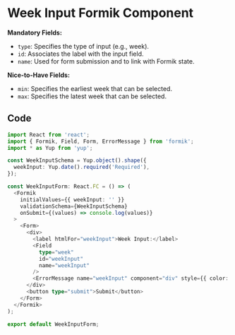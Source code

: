 # Week Input Formik Component

**Mandatory Fields:**
- `type`: Specifies the type of input (e.g., week).
- `id`: Associates the label with the input field.
- `name`: Used for form submission and to link with Formik state.

**Nice-to-Have Fields:**
- `min`: Specifies the earliest week that can be selected.
- `max`: Specifies the latest week that can be selected.

## Code

```typescript
import React from 'react';
import { Formik, Field, Form, ErrorMessage } from 'formik';
import * as Yup from 'yup';

const WeekInputSchema = Yup.object().shape({
  weekInput: Yup.date().required('Required'),
});

const WeekInputForm: React.FC = () => (
  <Formik
    initialValues={{ weekInput: '' }}
    validationSchema={WeekInputSchema}
    onSubmit={(values) => console.log(values)}
  >
    <Form>
      <div>
        <label htmlFor="weekInput">Week Input:</label>
        <Field
          type="week"
          id="weekInput"
          name="weekInput"
        />
        <ErrorMessage name="weekInput" component="div" style={{ color: 'red' }} />
      </div>
      <button type="submit">Submit</button>
    </Form>
  </Formik>
);

export default WeekInputForm;